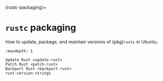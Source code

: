 (rustc-packaging)=
# `rustc` packaging

How to update, package, and maintain versions of {pkg}`rustc` in Ubuntu.

```{toctree}
:maxdepth: 1

Update Rust <update-rust>
Patch Rust <patch-rust>
Backport Rust <backport-rust>
rust-version-strings
```
